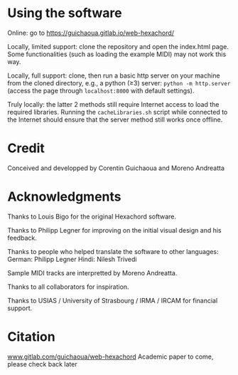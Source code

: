 # Using the software

Online: go to https://guichaoua.gitlab.io/web-hexachord/ 

Locally, limited support: clone the repository and open the index.html page. Some functionalities (such as loading the example MIDI) may not work this way.

Locally, full support: clone, then run a basic http server on your machine from the cloned directory, e.g., a python (≥3) server: `python -m http.server`  (access the page through `localhost:8000` with default settings).

Truly locally: the latter 2 methods still require Internet access to load the required libraries. Running the `cacheLibraries.sh` script while connected to the Internet should ensure that the server method still works once offline.

# Credit

Conceived and developped by Corentin Guichaoua and Moreno Andreatta

# Acknowledgments

Thanks to Louis Bigo for the original Hexachord software.

Thanks to Philipp Legner for improving on the initial visual design and his feedback.

Thanks to people who helped translate the software to other languages:
    German: Philipp Legner
    Hindi: Nilesh Trivedi

Sample MIDI tracks are interpretted by Moreno Andreatta.

Thanks to all collaborators for inspiration.

Thanks to USIAS / University of Strasbourg / IRMA / IRCAM for financial support.

# Citation
www.gitlab.com/guichaoua/web-hexachord
Academic paper to come, please check back later
